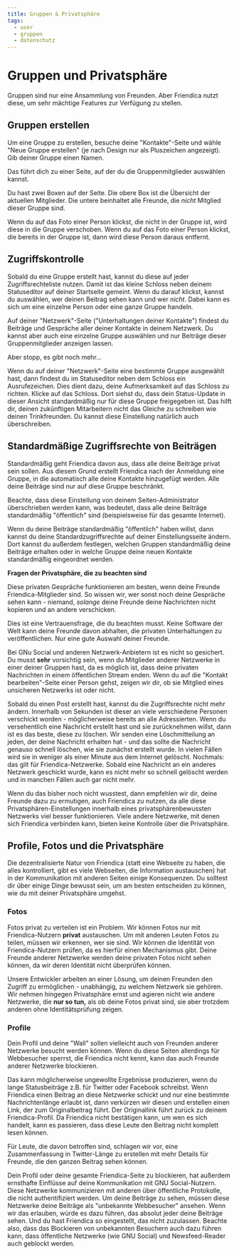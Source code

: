 ```yaml
---
title: Gruppen & Privatsphäre
tags:
  - user
  - gruppen
  - datenschutz
---
```

# Gruppen und Privatsphäre

Gruppen sind nur eine Ansammlung von Freunden. 
Aber Friendica nutzt diese, um sehr mächtige Features zur Verfügung zu stellen.

## Gruppen erstellen 

Um eine Gruppe zu erstellen, besuche deine "Kontakte"-Seite und wähle "Neue Gruppe erstellen" (je nach Design nur als Pluszeichen angezeigt). 
Gib deiner Gruppe einen Namen. 

Das führt dich zu einer Seite, auf der du die Gruppenmitglieder auswählen kannst. 

Du hast zwei Boxen auf der Seite. 
Die obere Box ist die Übersicht der aktuellen Mitglieder. 
Die untere beinhaltet alle Freunde, die *nicht* Mitglied dieser Gruppe sind. 

Wenn du auf das Foto einer Person klickst, die nicht in der Gruppe ist, wird diese in die Gruppe verschoben. 
Wenn du auf das Foto einer Person klickst, die bereits in der Gruppe ist, dann wird diese Person daraus entfernt.

## Zugriffskontrolle

Sobald du eine Gruppe erstellt hast, kannst du diese auf jeder Zugriffsrechteliste nutzen. 
Damit ist das kleine Schloss neben deinem Statuseditor auf deiner Startseite gemeint. 
Wenn du darauf klickst, kannst du auswählen, wer deinen Beitrag sehen kann und wer *nicht*. 
Dabei kann es sich um eine einzelne Person oder eine ganze Gruppe handeln. 

Auf deiner "Netzwerk"-Seite ("Unterhaltungen deiner Kontakte") findest du Beiträge und Gespräche aller deiner Kontakte in deinem Netzwerk. 
Du kannst aber auch eine einzelne Gruppe auswählen und nur Beiträge dieser Gruppenmitglieder anzeigen lassen.

Aber stopp, es gibt noch mehr...

Wenn du auf deiner "Netzwerk"-Seite eine bestimmte Gruppe ausgewählt hast, dann findest du im Statuseditor neben dem Schloss ein Ausrufezeichen. 
Dies dient dazu, deine Aufmerksamkeit auf das Schloss zu richten. 
Klicke auf das Schloss. 
Dort siehst du, dass dein Status-Update in dieser Ansicht standardmäßig nur für diese Gruppe freigegeben ist. 
Das hilft dir, deinen zukünftigen Mitarbeitern nicht das Gleiche zu schreiben wie deinen Trinkfreunden. 
Du kannst diese Einstellung natürlich auch überschreiben. 

## Standardmäßige Zugriffsrechte von Beiträgen

Standardmäßig geht Friendica davon aus, dass alle deine Beiträge privat sein sollen. 
Aus diesem Grund erstellt Friendica nach der Anmeldung eine Gruppe, in die automatisch alle deine Kontakte hinzugefügt werden.
Alle deine Beiträge sind nur auf diese Gruppe beschränkt.

Beachte, dass diese Einstellung von deinem Seiten-Administrator überschrieben werden kann, was bedeutet, dass alle deine Beiträge standardmäßig "öffentlich" sind (beispielsweise für das gesamte Internet).

Wenn du deine Beiträge standardmäßig "öffentlich" haben willst, dann kannst du deine Standardzugriffsrechte auf deiner Einstellungsseite ändern. 
Dort kannst du außerdem festlegen, welchen Gruppen standardmäßig deine Beiträge erhalten oder in welche Gruppe deine neuen Kontakte standardmäßig eingeordnet werden.

**Fragen der Privatsphäre, die zu beachten sind**

Diese privaten Gespräche funktionieren am besten, wenn deine Freunde Friendica-Mitglieder sind. 
So wissen wir, wer sonst noch deine Gespräche sehen kann - niemand, *solange* deine Freunde deine Nachrichten nicht kopieren und an andere verschicken.

Dies ist eine Vertrauensfrage, die du beachten musst. 
Keine Software der Welt kann deine Freunde davon abhalten, die privaten Unterhaltungen zu veröffentlichen. 
Nur eine gute Auswahl deiner Freunde. 

Bei GNu Social und anderen Netzwerk-Anbietern ist es nicht so gesichert. 
Du musst **sehr** vorsichtig sein, wenn du Mitglieder anderer Netzwerke in einer deiner Gruppen hast, da es möglich ist, dass deine privaten Nachrichten in einem öffentlichen Stream enden. 
Wenn du auf die "Kontakt bearbeiten"-Seite einer Person gehst, zeigen wir dir, ob sie Mitglied eines unsicheren Netzwerks ist oder nicht.

Sobald du einen Post erstellt hast, kannst du die Zugriffsrechte nicht mehr ändern. 
Innerhalb von Sekunden ist dieser an viele verschiedene Personen verschickt worden - möglicherweise bereits an alle Adressierten. 
Wenn du versehentlich eine Nachricht erstellt hast und sie zurücknehmen willst, dann ist es das beste, diese zu löschen. 
Wir senden eine Löschmitteilung an jeden, der deine Nachricht erhalten hat - und das sollte die Nachricht genauso schnell löschen, wie sie zunächst erstellt wurde. 
In vielen Fällen wird sie in weniger als einer Minute aus dem Internet gelöscht. 
Nochmals: das gilt für Friendica-Netzwerke. 
Sobald eine Nachricht an ein anderes Netzwerk geschickt wurde, kann es nicht mehr so schnell gelöscht werden und in manchen Fällen auch gar nicht mehr.

Wenn du das bisher noch nicht wusstest, dann empfehlen wir dir, deine Freunde dazu zu ermutigen, auch Friendica zu nutzen, da alle diese Privatsphären-Einstellungen innerhalb eines privatsphärenbewussten Netzwerks viel besser funktionieren. 
Viele andere Netzwerke, mit denen sich Friendica verbinden kann, bieten keine Kontrolle über die Privatsphäre.

## Profile, Fotos und die Privatsphäre

Die dezentralisierte Natur von Friendica (statt eine Webseite zu haben, die alles kontrolliert, gibt es viele Webseiten, die Information austauschen) hat in der Kommunikation mit anderen Seiten einige Konsequenzen. 
Du solltest dir über einige Dinge bewusst sein, um am besten entscheiden zu können, wie du mit deiner Privatsphäre umgehst.

### Fotos

Fotos privat zu verteilen ist ein Problem. 
Wir können Fotos nur mit Friendica-Nutzern __privat__ austauschen. 
Um mit anderen Leuten Fotos zu teilen, müssen wir erkennen, wer sie sind. 
Wir können die Identität von Friendica-Nutzern prüfen, da es hierfür einen Mechanismus gibt. 
Deine Freunde anderer Netzwerke werden deine privaten Fotos nicht sehen können, da wir deren Identität nicht überprüfen können. 

Unsere Entwickler arbeiten an einer Lösung, um deinen Freunden den Zugriff zu ermöglichen - unabhängig, zu welchem Netzwerk sie gehören. 
Wir nehmen hingegen Privatsphäre ernst und agieren nicht wie andere Netzwerke, die __nur so tun,__ als ob deine Fotos privat sind, sie aber trotzdem anderen ohne Identitätsprüfung zeigen.

### Profile

Dein Profil und deine "Wall" sollen vielleicht auch von Freunden anderer Netzwerke besucht werden können. 
Wenn du diese Seiten allerdings für Webbesucher sperrst, die Friendica nicht kennt, kann das auch Freunde anderer Netzwerke blockieren. 

Das kann möglicherweise ungewollte Ergebnisse produzieren, wenn du lange Statusbeiträge z.B. für Twitter oder Facebook schreibst. 
Wenn Friendica einen Beitrag an diese Netzwerke schickt und nur eine bestimmte Nachrichtenlänge erlaubt ist, dann verkürzen wir diesen und erstellen einen Link, der zum Originalbeitrag führt. 
Der Originallink führt zurück zu deinem Friendica-Profil. 
Da Friendica nicht bestätigen kann, um wen es sich handelt, kann es passieren, dass diese Leute den Beitrag nicht komplett lesen können.

Für Leute, die davon betroffen sind, schlagen wir vor, eine Zusammenfassung in Twitter-Länge zu erstellen mit mehr Details für Freunde, die den ganzen Beitrag sehen können. 

Dein Profil oder deine gesamte Friendica-Seite zu blockieren, hat außerdem ernsthafte Einflüsse auf deine Kommunikation mit GNU Social-Nutzern. 
Diese Netzwerke kommunizieren mit anderen über öffentliche Protokolle, die nicht authentifiziert werden. 
Um deine Beiträge zu sehen, müssen diese Netzwerke deine Beiträge als "unbekannte Webbesucher" ansehen. 
Wenn wir das erlauben, würde es dazu führen, das absolut jeder deine Beiträge sehen. 
Und du hast Friendica so eingestellt, das nicht zuzulassen. 
Beachte also, dass das Blockieren von unbekannten Besuchern auch dazu führen kann, dass öffentliche Netzwerke (wie GNU Social) und Newsfeed-Reader auch geblockt werden.
